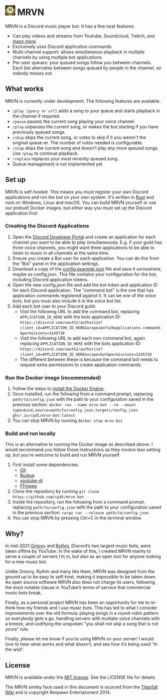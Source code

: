 # ![MRVN smiley face](mrvn.png) MRVN

MRVN is a Discord music player bot. It has a few neat features:

 - Can play videos and streams from Youtube, Soundcloud, Twitch, and
   [many more](https://ytdl-org.github.io/youtube-dl/supportedsites.html).
 - Exclusively uses Discord application commands.
 - Multi-channel support: allows simultaneous playback in multiple channels by
   using multiple bot applications.
 - Per-user queues: your queued songs follow you between channels. Each bot
   alternates between songs queued by people in the channel, so nobody misses
   out.

## What works

MRVN is currently under development. The following features are available:

 - `/play [query or url]` adds a song to your queue and starts playback in the
   channel if required.
 - `/pause` pauses the current song playing your voice channel.
 - `/play` unpauses the current song, or makes the bot starting if you have
   previously queued songs.
 - `/skip` skips the current song, or votes to skip if it you weren't the
   original queue-er. The number of votes needed is configurable.
 - `/stop` skips the current song and doesn't play any more queued songs. Use
   `/play` to continue playback.
 - `/replace` replaces your most recently queued song.
 - Queue management is not implemented yet.

## Set up

MRVN is self-hosted. This means you must register your own Discord applications
and run the bot on your own system. It's written in
[Rust](https://www.rust-lang.org/) and runs on Windows, Linux and macOS. You
can build MRVN yourself or use our prebuilt Docker images, but either way you
must set up the Discord application first:

### Creating the Discord Applications

1. Open the [Discord Developer Portal](https://discord.com/developers) and
   create an application for each channel you want to be able to play
   simultaneously. E.g. if your guild has three voice channels, you might want
   three applications to be able to listen to music in all channels at the same
   time.
2. Ensure you create a Bot user for each application. You can do this from the
   "Bot" panel in the application settings.
3. Download a copy of the [config.example.json](https://github.com/cpdt/mrvn-bot/blob/master/config.example.json)
   file and save it somewhere, maybe as config.json. This file contains your 
   configuration for the bot, including Discord application tokens.
4. Open the new config.json file and add the bot token and application ID for
   each Discord application. The "command bot" is the one that has application
   commands registered against it. It can be one of the voice bots, but you must
   also include it in the voice bot list.
5. Add each bot user to your Discord guild:
    - Visit the following URL to add the command bot, replacing
      `APPLICATION_ID_HERE` with the bots application ID:
      `https://discord.com/oauth2/authorize?client_id=APPLICATION_ID_HERE&scope=bot%20applications.commands&permissions=3145728`
    - Visit the following URL to add each non-command bot, again replacing
      `APPLICATION_ID_HERE` with the bots application ID:
      `https://discord.com/oauth2/authorize?client_id=APPLICATION_ID_HERE&scope=bot&permissions=3145728`
    - The different between these is because the command bot needs to request
      extra permissions to create application commands.

### Run the Docker image (recommended)

 1. Follow the steps to [install the Docker Engine](https://docs.docker.com/engine/install/).
 2. Once installed, run the following from a command prompt, replacing 
    `path/to/config.json` with the path to your configuration saved in the
    previous section: `docker run --name mrvn-bot --rm --mount type=bind,source=path/to/config.json,target=/config.json ghcr.io/cpdt/mrvn-bot:latest`
 3. You can stop MRVN by running `docker stop mrvn-bot`

### Build and run locally

This is an alternative to running the Docker image as described above. I would
recommend you follow those instructions as they involve less setting up, but
you're welcome to build and run MRVN yourself:

 1. First install some dependencies:
    - [Git](https://git-scm.com/)
    - [Rustup](https://rustup.rs/)
    - [youtube-dl](https://youtube-dl.org/)
    - [FFmpeg](https://www.ffmpeg.org)
 2. Clone the repository by running `git clone https://github.com/cpdt/mrvn-bot`
 3. Inside the repository, run the following from a command prompt, replacing
    `path/to/config.json` with the path to your configuration saved in the
    previous section: `cargo run --release path/to/config.json`
 4. You can stop MRVN by pressing Ctrl+C in the terminal window.

## Why?

In mid-2021 [Groovy](https://groovy.bot) and [Rythm](https://rythm.fm), Discord’s two largest music bots, were taken offline by YouTube. In the wake of this, I created MRVN mainly to serve a couple of servers I’m in, but also as an open tool for anyone looking for a new music bot.

Unlike Groovy, Rythm and many like them, MRVN was designed from the ground up to be easy to self-host, making it impossible to be taken down. As open source software MRVN also does not charge its users, following the most notable clause in YouTube’s terms of service that commercial music bots break.

Finally, as a personal project MRVN has been an opportunity for me to re-think how my friends and I use music bots. This has led to what I consider improvements over the old formula: playing songs in a round-robin pattern so everybody gets a go, handling servers with multiple voice channels with a breeze, and codifying the unspoken “you shall not skip a song that is not yours” rule.

Finally, please let me know if you’re using MRVN on your server! I would love to hear what works and what doesn’t, and see how it’s being used “in the wild”.

## License

MRVN is available under the [MIT license](https://opensource.org/licenses/MIT).
See the LICENSE file for details.

The MRVN smiley face used in this document is sourced from the [Titanfall Wiki](https://titanfall.fandom.com/wiki/Mk._III_Mobile_Robotic_Versatile_Entity_Automated_Assistant) and is copyright Respawn Entertainment 2014.
